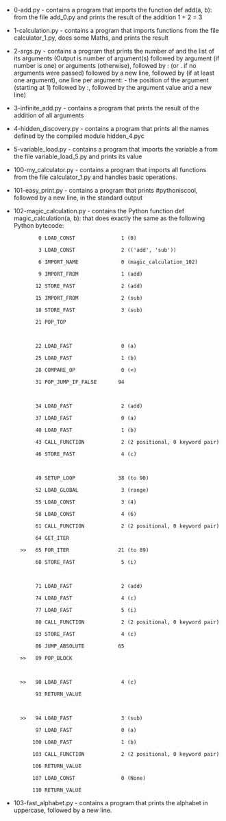 - 0-add.py - contains a program that imports the function def add(a, b): from the file add_0.py and prints the result of the addition 1 + 2 = 3
- 1-calculation.py - contains a program that imports functions from the file calculator_1.py, does some Maths, and prints the result
- 2-args.py - contains a program that prints the number of and the list of its arguments (Output is number of argument(s) followed by argument (if number is one) or arguments (otherwise), followed by : (or . if no arguments were passed) followed by a new line, followed by (if at least one argument), one line per argument: - the position of the argument (starting at 1) followed by :, followed by the argument value and a new line)
- 3-infinite_add.py - contains a program that prints the result of the addition of all arguments
- 4-hidden_discovery.py - contains a program that prints all the names defined by the compiled module hidden_4.pyc
- 5-variable_load.py - contains a program that imports the variable a from the file variable_load_5.py and prints its value
- 100-my_calculator.py - contains a program that imports all functions from the file calculator_1.py and handles basic operations.
- 101-easy_print.py - contains a program that prints #pythoniscool, followed by a new line, in the standard output
- 102-magic_calculation.py - contains the Python function def magic_calculation(a, b): that does exactly the same as the following Python bytecode:
 
 
 
              0 LOAD_CONST               1 (0)
 
              3 LOAD_CONST               2 (('add', 'sub'))
              
              6 IMPORT_NAME              0 (magic_calculation_102)
              
              9 IMPORT_FROM              1 (add)
              
             12 STORE_FAST               2 (add)
             
             15 IMPORT_FROM              2 (sub)
             
             18 STORE_FAST               3 (sub)
             
             21 POP_TOP
             
             

             22 LOAD_FAST                0 (a)
  
             25 LOAD_FAST                1 (b)
             
             28 COMPARE_OP               0 (<)
             
             31 POP_JUMP_IF_FALSE       94
             
             

             34 LOAD_FAST                2 (add)
  
             37 LOAD_FAST                0 (a)
             
             40 LOAD_FAST                1 (b)
             
             43 CALL_FUNCTION            2 (2 positional, 0 keyword pair)
             
             46 STORE_FAST               4 (c)
             
             

             49 SETUP_LOOP              38 (to 90)
  
             52 LOAD_GLOBAL              3 (range)
             
             55 LOAD_CONST               3 (4)
             
             58 LOAD_CONST               4 (6)
             
             61 CALL_FUNCTION            2 (2 positional, 0 keyword pair)
             
             64 GET_ITER
             
        >>   65 FOR_ITER                21 (to 89)
        
             68 STORE_FAST               5 (i)
             
             

             71 LOAD_FAST                2 (add)
  
             74 LOAD_FAST                4 (c)
             
             77 LOAD_FAST                5 (i)
             
             80 CALL_FUNCTION            2 (2 positional, 0 keyword pair)
             
             83 STORE_FAST               4 (c)
             
             86 JUMP_ABSOLUTE           65
             
        >>   89 POP_BLOCK
        
        

        >>   90 LOAD_FAST                4 (c)
  
             93 RETURN_VALUE
             
             

        >>   94 LOAD_FAST                3 (sub)
 
             97 LOAD_FAST                0 (a)
             
            100 LOAD_FAST                1 (b)
            
            103 CALL_FUNCTION            2 (2 positional, 0 keyword pair)
            
            106 RETURN_VALUE
            
            107 LOAD_CONST               0 (None)
            
            110 RETURN_VALUE

- 103-fast_alphabet.py - contains a program that prints the alphabet in uppercase, followed by a new line.
